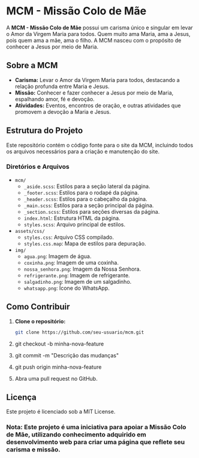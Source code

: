 # MCM - Missão Colo de Mãe

A **MCM - Missão Colo de Mãe** possui um carisma único e singular em levar o Amor da Virgem Maria para todos. Quem muito ama Maria, ama a Jesus, pois quem ama a mãe, ama o filho. A MCM nasceu com o propósito de conhecer a Jesus por meio de Maria.

## Sobre a MCM

- **Carisma:** Levar o Amor da Virgem Maria para todos, destacando a relação profunda entre Maria e Jesus.
- **Missão:** Conhecer e fazer conhecer a Jesus por meio de Maria, espalhando amor, fé e devoção.
- **Atividades:** Eventos, encontros de oração, e outras atividades que promovem a devoção a Maria e Jesus.

## Estrutura do Projeto

Este repositório contém o código fonte para o site da MCM, incluindo todos os arquivos necessários para a criação e manutenção do site.

### Diretórios e Arquivos

- `mcm/`
  - `_aside.scss`: Estilos para a seção lateral da página.
  - `_footer.scss`: Estilos para o rodapé da página.
  - `_header.scss`: Estilos para o cabeçalho da página.
  - `_main.scss`: Estilos para a seção principal da página.
  - `_section.scss`: Estilos para seções diversas da página.
  - `index.html`: Estrutura HTML da página.
  - `styles.scss`: Arquivo principal de estilos.
- `assets/css/`
  - `styles.css`: Arquivo CSS compilado.
  - `styles.css.map`: Mapa de estilos para depuração.
- `img/`
  - `agua.png`: Imagem de água.
  - `coxinha.png`: Imagem de uma coxinha.
  - `nossa_senhora.png`: Imagem da Nossa Senhora.
  - `refrigerante.png`: Imagem de refrigerante.
  - `salgadinho.png`: Imagem de um salgadinho.
  - `whatsapp.png`: Ícone do WhatsApp.

## Como Contribuir

1. **Clone o repositório:**
   ```bash
   git clone https://github.com/seu-usuario/mcm.git

2. git checkout -b minha-nova-feature

3. git commit -m "Descrição das mudanças"

4. git push origin minha-nova-feature

5. Abra uma pull request no GitHub.

## Licença

Este projeto é licenciado sob a MIT License.

### Nota: Este projeto é uma iniciativa para apoiar a Missão Colo de Mãe, utilizando conhecimento adquirido em desenvolvimento web para criar uma página que reflete seu carisma e missão.